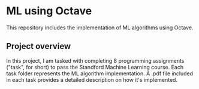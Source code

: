 # ML using Octave
This repository includes the implementation of ML algorithms using Octave.

## Project overview
In this project, I am tasked with completing 8 programming assignments ("task", for short) to pass the Standford Machine Learning course. 
Each task folder represents the ML algorithm implementation. A .pdf file included in each task provides a detailed description on how it's implemented.
